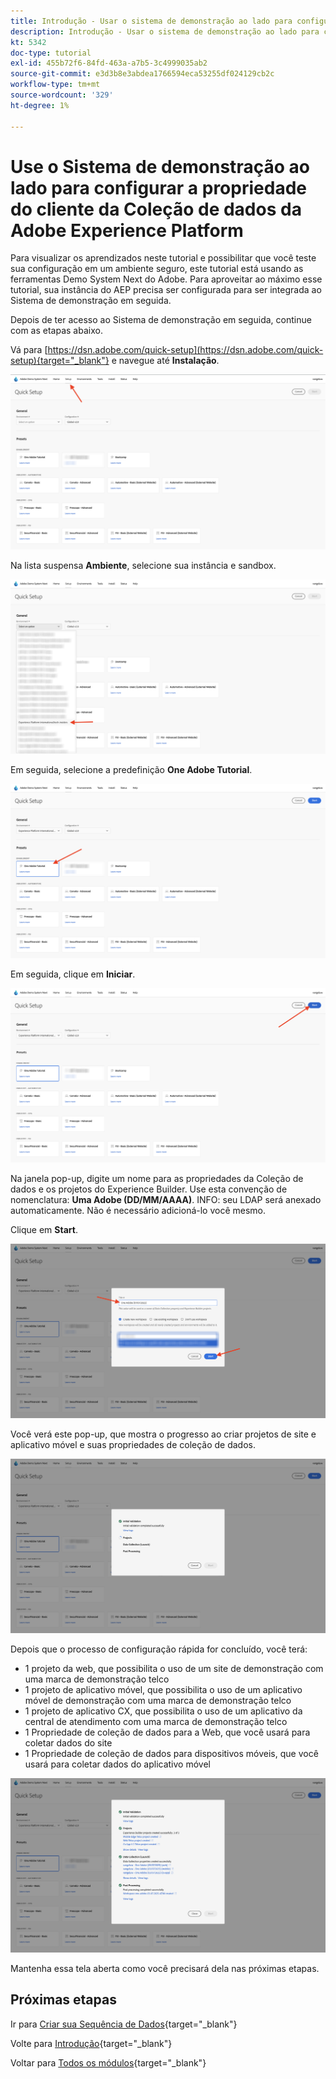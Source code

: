 ```yaml
---
title: Introdução - Usar o sistema de demonstração ao lado para configurar a propriedade do Launch
description: Introdução - Usar o sistema de demonstração ao lado para configurar a propriedade do Launch
kt: 5342
doc-type: tutorial
exl-id: 455b72f6-84fd-463a-a7b5-3c4999035ab2
source-git-commit: e3d3b8e3abdea1766594eca53255df024129cb2c
workflow-type: tm+mt
source-wordcount: '329'
ht-degree: 1%

---
```


# Use o Sistema de demonstração ao lado para configurar a propriedade do cliente da Coleção de dados da Adobe Experience Platform

Para visualizar os aprendizados neste tutorial e possibilitar que você teste sua configuração em um ambiente seguro, este tutorial está usando as ferramentas Demo System Next do Adobe. Para aproveitar ao máximo esse tutorial, sua instância do AEP precisa ser configurada para ser integrada ao Sistema de demonstração em seguida.

Depois de ter acesso ao Sistema de demonstração em seguida, continue com as etapas abaixo.

Vá para [https://dsn.adobe.com/quick-setup](https://dsn.adobe.com/quick-setup){target="_blank"} e navegue até **Instalação**.

![DSN](./images/dsnsetup.png)

Na lista suspensa **Ambiente**, selecione sua instância e sandbox.

![DSN](./images/dsnh1.png)

Em seguida, selecione a predefinição **One Adobe Tutorial**.

![DSN](./images/dsnhome.png)

Em seguida, clique em **Iniciar**.

![DSN](./images/dsn2.png)

Na janela pop-up, digite um nome para as propriedades da Coleção de dados e os projetos do Experience Builder. Use esta convenção de nomenclatura: **Uma Adobe (DD/MM/AAAA)**. INFO: seu LDAP será anexado automaticamente. Não é necessário adicioná-lo você mesmo.

Clique em **Start**.

![DSN](./images/dsn3.png)

Você verá este pop-up, que mostra o progresso ao criar projetos de site e aplicativo móvel e suas propriedades de coleção de dados.

![DSN](./images/dsn4.png)

Depois que o processo de configuração rápida for concluído, você terá:

- 1 projeto da web, que possibilita o uso de um site de demonstração com uma marca de demonstração telco
- 1 projeto de aplicativo móvel, que possibilita o uso de um aplicativo móvel de demonstração com uma marca de demonstração telco
- 1 projeto de aplicativo CX, que possibilita o uso de um aplicativo da central de atendimento com uma marca de demonstração telco
- 1 Propriedade de coleção de dados para a Web, que você usará para coletar dados do site
- 1 Propriedade de coleção de dados para dispositivos móveis, que você usará para coletar dados do aplicativo móvel

![DSN](./images/dsn5.png)

Mantenha essa tela aberta como você precisará dela nas próximas etapas.

## Próximas etapas

Ir para [Criar sua Sequência de Dados](./ex3.md){target="_blank"}

Volte para [Introdução](./getting-started.md){target="_blank"}

Voltar para [Todos os módulos](./../../../overview.md){target="_blank"}